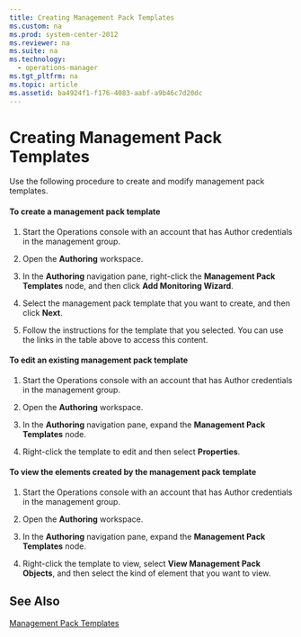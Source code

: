```yaml
---
title: Creating Management Pack Templates
ms.custom: na
ms.prod: system-center-2012
ms.reviewer: na
ms.suite: na
ms.technology: 
  - operations-manager
ms.tgt_pltfrm: na
ms.topic: article
ms.assetid: ba4924f1-f176-4083-aabf-a9b46c7d20dc
---
```

# Creating Management Pack Templates
Use the following procedure to create and modify management pack templates.

#### To create a management pack template

1.  Start the Operations console with an account that has Author credentials in the management group.

2.  Open the **Authoring** workspace.

3.  In the **Authoring** navigation pane, right\-click the **Management Pack Templates** node, and then click **Add Monitoring Wizard**.

4.  Select the management pack template that you want to create, and then click **Next**.

5.  Follow the instructions for the template that you selected. You can use the links in the table above to access this content.

#### To edit an existing management pack template

1.  Start the Operations console with an account that has Author credentials in the management group.

2.  Open the **Authoring** workspace.

3.  In the **Authoring** navigation pane, expand the **Management Pack Templates** node.

4.  Right\-click the template to edit and then select **Properties**.

#### To view the elements created by the management pack template

1.  Start the Operations console with an account that has Author credentials in the management group.

2.  Open the **Authoring** workspace.

3.  In the **Authoring** navigation pane, expand the **Management Pack Templates** node.

4.  Right\-click the template to view, select **View Management Pack Objects**, and then select the kind of element that you want to view.

## See Also
[Management Pack Templates](Management-Pack-Templates.md)


